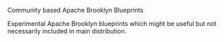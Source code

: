 Community based Apache Brooklyn Blueprints

Experimental Apache Brooklyn blueprints which might be useful but not necessarily included in main distribution.

